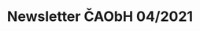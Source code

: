 ﻿---
title: "Newsletter ČAObH 04/2021"
details: "Newsletter ČESKÉ ASOCIACE OBĚHOVÉHO HOSPODÁŘSTVÍ: Editorial - PF 2022"
year: 2021
attachments: assets/uploads/2021-12-31-CAOBH.pdf
tag: actualities
---